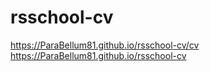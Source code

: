 # rsschool-cv
https://ParaBellum81.github.io/rsschool-cv/cv
https://ParaBellum81.github.io/rsschool-cv
